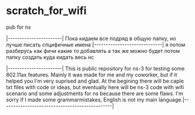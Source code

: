 # scratch_for_wifi
pub for  ns


|-----------------------| Пока кидаем все подряд в общую папку, но лучше писать спцифичные имена |-----------------------------|
я потом разберусь как фичи какие то добавлять
а так же можно будет потом папку создать куда кидать весь нс






|-----------------------| This is public repository for ns-3 for testing some 802.11ax features. Mainly it was made for me 
and my coworker, but if it helped you I'm very suprised and glad. At the begining there will be caple txt files with code 
or ideas, but eventually here will be ns-3 code with wifi scenario and some adjustments for ns because there are some flaws.
I'm sorry if I made some grammarmistakes, English is not my main language.|-----------------------------------------------|
